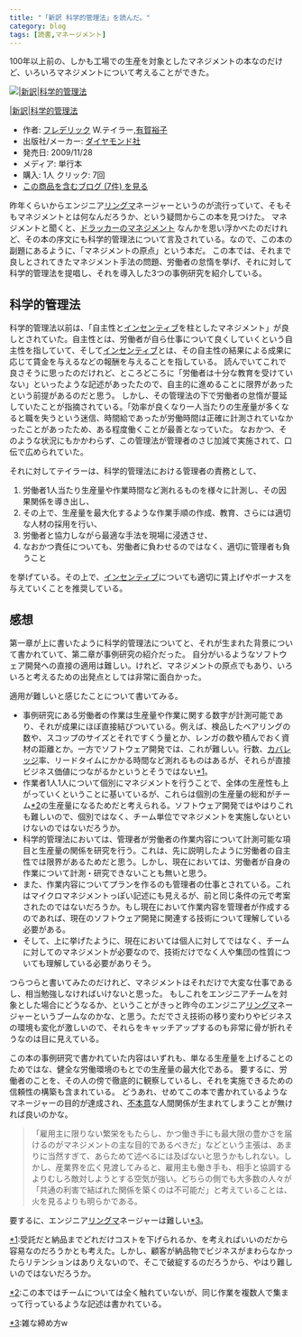 ```yaml
---
title: "「新訳 科学的管理法」を読んだ。"
category: blog
tags: [読書,マネージメント]
---
```

<p>100年以上前の、しかも工場での生産を対象としたマネジメントの本なのだけど、いろいろマネジメントについて考えることができた。</p>

<p><div class="hatena-asin-detail"><a href="http://www.amazon.co.jp/exec/obidos/ASIN/447800983X/satoryuhatenablog-22/"><img src="https://images-fe.ssl-images-amazon.com/images/I/41uevpgSWUL._SL160_.jpg" class="hatena-asin-detail-image" alt="|新訳|科学的管理法" title="|新訳|科学的管理法"></a><div class="hatena-asin-detail-info"><p class="hatena-asin-detail-title"><a href="http://www.amazon.co.jp/exec/obidos/ASIN/447800983X/satoryuhatenablog-22/">|新訳|科学的管理法</a></p><ul><li><span class="hatena-asin-detail-label">作者:</span> <a class="keyword" href="http://d.hatena.ne.jp/keyword/%A5%D5%A5%EC%A5%C7%A5%EA%A5%C3%A5%AF">フレデリック</a> W.テイラー,<a class="keyword" href="http://d.hatena.ne.jp/keyword/%CD%AD%B2%EC%CD%B5%BB%D2">有賀裕子</a></li><li><span class="hatena-asin-detail-label">出版社/メーカー:</span> <a class="keyword" href="http://d.hatena.ne.jp/keyword/%A5%C0%A5%A4%A5%E4%A5%E2%A5%F3%A5%C9%BC%D2">ダイヤモンド社</a></li><li><span class="hatena-asin-detail-label">発売日:</span> 2009/11/28</li><li><span class="hatena-asin-detail-label">メディア:</span> 単行本</li><li><span class="hatena-asin-detail-label">購入</span>: 1人 <span class="hatena-asin-detail-label">クリック</span>: 7回</li><li><a href="http://d.hatena.ne.jp/asin/447800983X/satoryuhatenablog-22" target="_blank">この商品を含むブログ (7件) を見る</a></li></ul></div><div class="hatena-asin-detail-foot"></div></div></p>

<p>昨年くらいからエンジニア<a class="keyword" href="http://d.hatena.ne.jp/keyword/%A5%EA%A5%F3%A5%B0%A5%DE">リングマ</a>ネージャーというのが流行っていて、そもそもマネジメントとは何なんだろうか、という疑問からこの本を見つけた。
マネジメントと聞くと、<a href="https://amzn.to/2FK27Va">ドラッカーのマネジメント</a> なんかを思い浮かべたのだけれど、その本の序文にも科学的管理法について言及されている。なので、この本の副題にあるように、「マネジメントの原点」という本だ。
この本では、それまで良しとされてきたマネジメント手法の問題、労働者の怠惰を挙げ、それに対して科学的管理法を提唱し、それを導入した3つの事例研究を紹介している。</p>

<h2>科学的管理法</h2>

<p>科学的管理法以前は、「自主性と<a class="keyword" href="http://d.hatena.ne.jp/keyword/%A5%A4%A5%F3%A5%BB%A5%F3%A5%C6%A5%A3%A5%D6">インセンティブ</a>を柱としたマネジメント」が良しとされていた。自主性とは、労働者が自ら仕事について良くしていくという自主性を指していて、そして<a class="keyword" href="http://d.hatena.ne.jp/keyword/%A5%A4%A5%F3%A5%BB%A5%F3%A5%C6%A5%A3%A5%D6">インセンティブ</a>とは、その自主性の結果による成果に応じて賃金を与えるなどの報酬を与えることを指している。
読んでいてこれで良さそうに思ったのだけれど、ところどころに「労働者は十分な教育を受けていない」といったような記述があったたので、自主的に進めることに限界があったという前提があるのだと思う。
しかし、その管理法の下で労働者の怠惰が蔓延していたことが指摘されている。「効率が良くなり一人当たりの生産量が多くなると職を失うという迷信、時間給であったが労働時間は正確に計測されていなかったことがあったため、ある程度働くことが最善となっていた。
なおかつ、そのような状況にもかかわらず、この管理法が管理者のさじ加減で実施されて、口伝で広められていた。</p>

<p>それに対してテイラーは、科学的管理法における管理者の責務として、</p>

<ol>
<li>労働者1人当たり生産量や作業時間など測れるものを様々に計測し、その因果関係を導き出し、</li>
<li>その上で、生産量を最大化するような作業手順の作成、教育、さらには適切な人材の採用を行い、</li>
<li>労働者と協力しながら最適な手法を現場に浸透させ、</li>
<li>なおかつ責任についても、労働者に負わせるのではなく、適切に管理者も負うこと</li>
</ol>


<p>を挙げている。その上で、<a class="keyword" href="http://d.hatena.ne.jp/keyword/%A5%A4%A5%F3%A5%BB%A5%F3%A5%C6%A5%A3%A5%D6">インセンティブ</a>についても適切に賃上げやボーナスを与えていくことを推奨している。</p>

<h2>感想</h2>

<p>第一章が上に書いたように科学的管理法についてと、それが生まれた背景について書かれていて、第二章が事例研究の紹介だった。
自分がいるようなソフトウェア開発への直接の適用は難しい。けれど、マネジメントの原点でもあり、いろいろと考えるための出発点としては非常に面白かった。</p>

<p>適用が難しいと感じたことについて書いてみる。</p>

<ul>
<li>事例研究にある労働者の作業は生産量や作業に関する数字が計測可能であり、それが成果にほぼ直接結びついている。例えば、検品したベアリングの数や、スコップのサイズとそれですくう量とか、レンガの数や積んでおく資材の距離とか。一方でソフトウェア開発では、これが難しい。行数、<a class="keyword" href="http://d.hatena.ne.jp/keyword/%A5%AB%A5%D0%A5%EC%A5%C3%A5%B8">カバレッジ</a>率、リードタイムにかかる時間など測れるものはあるが、それらが直接ビジネス価値につながるかというとそうではない<a href="#f-69e7eb65" name="fn-69e7eb65" title="受託だと納品までどれだけコストを下げられるか、を考えればいいのだから容易なのだろうかとも考えた。しかし、顧客が納品物でビジネスがまわらなかったらリテンションはありえないので、そこで破綻するのだろうから、やはり難しいのではないだろうか。">*1</a>。</li>
<li>作業者1人1人について個別にマネジメントを行うことで、全体の生産性も上がっていくということに基いているが、これらは個別の生産量の総和がチーム<a href="#f-3f56bce4" name="fn-3f56bce4" title="この本ではチームについては全く触れていないが、同じ作業を複数人で集まって行っているような記述は書かれている。">*2</a>の生産量になるためだと考えられる。ソフトウェア開発ではやはりこれも難しいので、個別ではなく、チーム単位でマネジメントを実施しないといけないのではないだろうか。</li>
<li>科学的管理法においては、管理者が労働者の作業内容について計測可能な項目と生産量の関係を研究を行う。これは、先に説明したように労働者の自主性では限界があるためだと思う。しかし、現在においては、労働者が自身の作業について計測・研究できないことも無いと思う。</li>
<li>また、作業内容についてプランを作るのも管理者の仕事とされている。これはマイクロマネジメントっぽい記述にも見えるが、前と同じ条件の元で考案されたのではないだろうか。もし現在において作業内容を管理者が作成するのであれば、現在のソフトウェア開発に関連する技術について理解している必要がある。</li>
<li>そして、上に挙げたように、現在においては個人に対してではなく、チームに対してのマネジメントが必要なので、技術だけでなく人や集団の性質についても理解している必要がありそう。</li>
</ul>


<p>つらつらと書いてみたのだけれど、マネジメントはそれだけで大変な仕事であるし、相当勉強しなければいけないと思った。
もしこれをエンジニアチームを対象とした場合にどうなるか、ということがきっと昨今のエンジニア<a class="keyword" href="http://d.hatena.ne.jp/keyword/%A5%EA%A5%F3%A5%B0%A5%DE">リングマ</a>ネージャーというブームなのかな、と思う。ただでさえ技術の移り変わりやビジネスの環境も変化が激しいので、それらをキャッチアップするのも非常に骨が折れそうなのは目に見えている。</p>

<p>この本の事例研究で書かれていた内容はいずれも、単なる生産量を上げることのためではな、健全な労働環境のもとでの生産量の最大化である。
要するに、労働者のことを、その人の傍で徹底的に観察しているし、それを実施できるための信頼性の構築も含まれている。
どうあれ、せめてこの本で書かれているようなマネージャーの目的が達成され、<a class="keyword" href="http://d.hatena.ne.jp/keyword/%C9%D4%CB%DC%B0%D5">不本意</a>な人間関係が生まれてしまうことが無ければ良いのかな。</p>

<blockquote><p>「雇用主に限りない繁栄をもたらし、かつ働き手にも最大限の豊かさを届けるのがマネジメントの主な目的であるべきだ」などという主張は、あまりに当然すぎて、あらためて述べるには及ばないと思うかもしれない。しかし、産業界を広く見渡してみると、雇用主も働き手も、相手と協調するよりむしろ敵対しようとする空気が強い。どちらの側でも大多数の人々が「共通の利害で結ばれた関係を築くのは不可能だ」と考えていることは、火を見るよりも明らかである。</p></blockquote>

<p>要するに、エンジニア<a class="keyword" href="http://d.hatena.ne.jp/keyword/%A5%EA%A5%F3%A5%B0%A5%DE">リングマ</a>ネージャーは難しい<a href="#f-4dfcab5d" name="fn-4dfcab5d" title="雑な締め方w">*3</a>。</p>
<div class="footnote">
<p class="footnote"><a href="#fn-69e7eb65" name="f-69e7eb65" class="footnote-number">*1</a><span class="footnote-delimiter">:</span><span class="footnote-text">受託だと納品までどれだけコストを下げられるか、を考えればいいのだから容易なのだろうかとも考えた。しかし、顧客が納品物でビジネスがまわらなかったらリテンションはありえないので、そこで破綻するのだろうから、やはり難しいのではないだろうか。</span></p>
<p class="footnote"><a href="#fn-3f56bce4" name="f-3f56bce4" class="footnote-number">*2</a><span class="footnote-delimiter">:</span><span class="footnote-text">この本ではチームについては全く触れていないが、同じ作業を複数人で集まって行っているような記述は書かれている。</span></p>
<p class="footnote"><a href="#fn-4dfcab5d" name="f-4dfcab5d" class="footnote-number">*3</a><span class="footnote-delimiter">:</span><span class="footnote-text">雑な締め方w</span></p>
</div>
